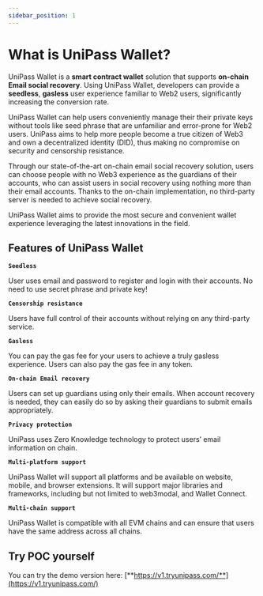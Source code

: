 ```yaml
---
sidebar_position: 1
---
```


# What is UniPass Wallet?

UniPass Wallet is a **smart contract wallet** solution that supports **on-chain Email social recovery**. Using UniPass Wallet, developers can provide a **seedless**, **gasless** user experience familiar to Web2 users, significantly increasing the conversion rate.

UniPass Wallet can help users conveniently manage their their private keys without tools like seed phrase that are unfamiliar and error-prone for Web2 users. UniPass aims to help more people become a true citizen of Web3 and own a decentralized identity (DID), thus making  no compromise on security and censorship resistance.

Through our state-of-the-art on-chain email social recovery solution, users can choose people with no Web3 experience as the guardians of their accounts, who can assist users in social recovery using nothing more than their email accounts. Thanks to the on-chain implementation, no third-party server is needed to achieve social recovery.

UniPass Wallet aims to provide the most secure and convenient wallet experience leveraging the latest innovations in the field.

## Features of UniPass Wallet

**`Seedless`**

User uses email and password to register and login with their accounts. No need to use secret phrase and private key!

**`Censorship resistance`**

Users have full control of their accounts without relying on any third-party service. 

**`Gasless`**

You can pay the gas fee for your users to achieve a truly gasless experience. Users can also pay the gas fee in any token.

**`On-chain Email recovery`**

Users can set up guardians using only their emails. When account recovery is needed, they can easily do so by asking their guardians to submit emails appropriately.

**`Privacy protection`**

UniPass uses Zero Knowledge technology to protect users’ email information on chain.

**`Multi-platform support`**

UniPass Wallet will support all platforms and be available on website, mobile, and browser extensions. It will support major libraries and frameworks, including but not limited to web3modal, and Wallet Connect.

**`Multi-chain support`**

UniPass Wallet is compatible with all EVM chains and can ensure that users have the same address across all chains.

## Try POC yourself

You can try the demo version here: [**https://v1.tryunipass.com/**](https://v1.tryunipass.com/)